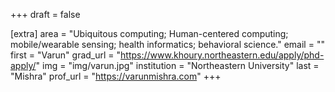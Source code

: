 +++
draft = false

[extra]
area = "Ubiquitous computing; Human-centered computing; mobile/wearable sensing; health informatics; behavioral science."
email = ""
first = "Varun"
grad_url = "https://www.khoury.northeastern.edu/apply/phd-apply/"
img = "img/varun.jpg"
institution = "Northeastern University"
last = "Mishra"
prof_url = "https://varunmishra.com"
+++
